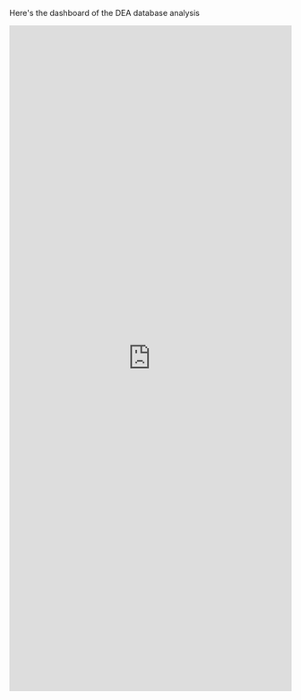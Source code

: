Here's the dashboard of the DEA database analysis

<iframe src="https://insights.arcgis.com/#/embed/14fc6d376c6245f99ad0618e2670118a" width="100%" height="1190" frameborder="0"></iframe>
